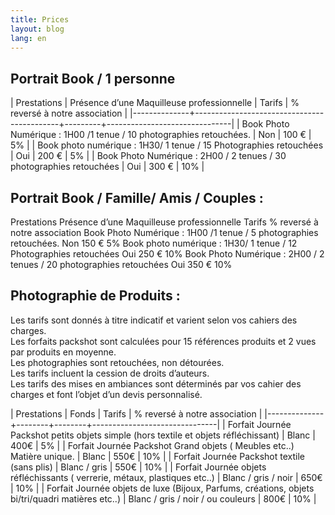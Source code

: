 ```yaml
---
title: Prices
layout: blog
lang: en
---
```


## Portrait Book / 1 personne

| Prestations  | Présence d’une Maquilleuse professionnelle | Tarifs  | % reversé à notre association |
|--------------+--------------------------------------------+---------+-------------------------------|
| Book Photo Numérique : 1H00 /1 tenue / 10 photographies retouchées.   | Non  | 100 € | 5% |
| Book photo numérique : 1H30/ 1 tenue / 15 Photographies retouchées | Oui | 200 € | 5% |
| Book Photo Numérique : 2H00 / 2 tenues / 30 photographies retouchées | Oui | 300 € | 10% |


## Portrait Book / Famille/ Amis / Couples :


Prestations 	Présence d’une Maquilleuse professionnelle	Tarifs 	% reversé à notre association
Book Photo Numérique :  1H00 /1 tenue / 5 photographies retouchées.  	Non 	150 €	5%
Book photo numérique : 1H30/ 1 tenue / 12 Photographies retouchées	Oui	250 €	10%
Book Photo Numérique : 2H00 / 2 tenues / 20 photographies retouchées	Oui	350 €	10%


## Photographie de Produits : 

Les tarifs sont donnés à titre indicatif et varient selon vos cahiers des charges.  
Les forfaits packshot sont calculées pour 15 références produits et 2 vues par produits en moyenne.  
Les photographies sont retouchées, non détourées.  
Les tarifs incluent la cession de droits d’auteurs.  
Les tarifs des mises en ambiances sont déterminés par vos cahier des charges et font l’objet d’un devis personnalisé.  

| Prestations  | Fonds  | Tarifs | % reversé à notre association |
|--------------+--------+--------+-------------------------------|
| Forfait Journée Packshot petits objets simple (hors textile et objets réfléchissant)  | Blanc  | 400€ | 5% |
| Forfait Journée Packshot Grand objets ( Meubles etc..) Matière unique. | Blanc | 550€ | 10% |
| Forfait Journée Packshot textile (sans plis) | Blanc / gris  | 550€ | 10% |
| Forfait Journée objets réfléchissants ( verrerie, métaux, plastiques etc..)  | Blanc / gris / noir  | 650€ | 10% |
| Forfait Journée objets de luxe (Bijoux, Parfums, créations, objets bi/tri/quadri matières etc..)   | Blanc / gris / noir / ou couleurs  | 800€ | 10% |
